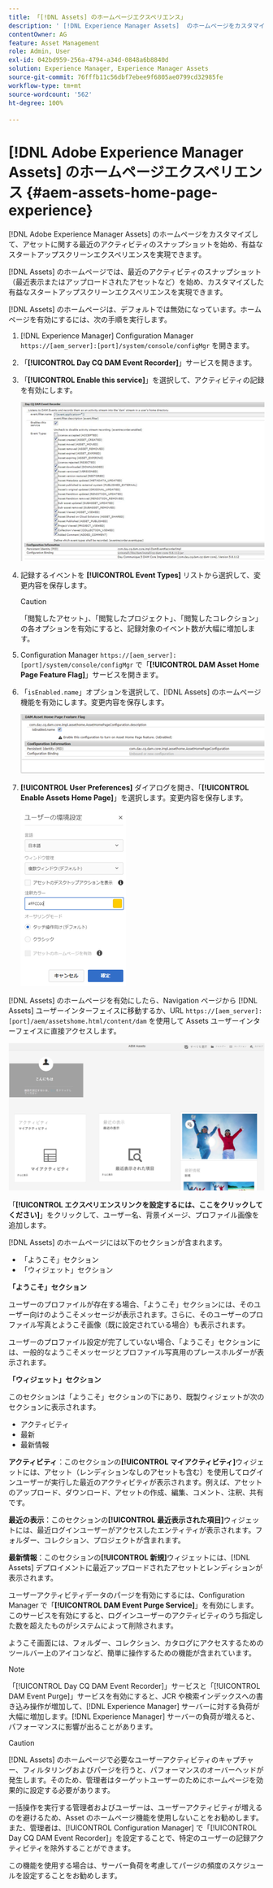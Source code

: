 ```yaml
---
title: 「[!DNL Assets] のホームページエクスペリエンス」
description: ' [!DNL Experience Manager Assets]  のホームページをカスタマイズして、アセットに関する最近のアクティビティのスナップショットを始め、有益なスタートアップスクリーンエクスペリエンスを実現できます。'
contentOwner: AG
feature: Asset Management
role: Admin, User
exl-id: 042bd959-256a-4794-a34d-0848a6b8840d
solution: Experience Manager, Experience Manager Assets
source-git-commit: 76fffb11c56dbf7ebee9f6805ae0799cd32985fe
workflow-type: tm+mt
source-wordcount: '562'
ht-degree: 100%

---
```


# [!DNL Adobe Experience Manager Assets] のホームページエクスペリエンス {#aem-assets-home-page-experience}

[!DNL Adobe Experience Manager Assets] のホームページをカスタマイズして、アセットに関する最近のアクティビティのスナップショットを始め、有益なスタートアップスクリーンエクスペリエンスを実現できます。

[!DNL Assets] のホームページでは、最近のアクティビティのスナップショット（最近表示またはアップロードされたアセットなど）を始め、カスタマイズした有益なスタートアップスクリーンエクスペリエンスを実現できます。

[!DNL Assets] のホームページは、デフォルトでは無効になっています。ホームページを有効にするには、次の手順を実行します。

1. [!DNL Experience Manager] Configuration Manager `https://[aem_server]:[port]/system/console/configMgr` を開きます。
1. 「**[!UICONTROL Day CQ DAM Event Recorder]**」サービスを開きます。
1. 「**[!UICONTROL Enable this service]**」を選択して、アクティビティの記録を有効にします。

   ![chlimage_1-250](assets/chlimage_1-250.png)

1. 記録するイベントを **[!UICONTROL Event Types]** リストから選択して、変更内容を保存します。

   >[!CAUTION]
   >
   >「閲覧したアセット」、「閲覧したプロジェクト」、「閲覧したコレクション」の各オプションを有効にすると、記録対象のイベント数が大幅に増加します。

1. Configuration Manager `https://[aem_server]:[port]/system/console/configMgr` で「**[!UICONTROL DAM Asset Home Page Feature Flag]**」サービスを開きます。
1. 「`isEnabled.name`」オプションを選択して、[!DNL Assets] のホームページ機能を有効にします。変更内容を保存します。

   ![chlimage_1-251](assets/chlimage_1-251.png)

1. **[!UICONTROL User Preferences]** ダイアログを開き、「**[!UICONTROL Enable Assets Home Page]**」を選択します。変更内容を保存します。

   ![ユーザーの環境設定ダイアログでアセットのホームページを有効にする](assets/Annotation-color.png)

[!DNL Assets] のホームページを有効にしたら、Navigation ページから [!DNL Assets] ユーザーインターフェイスに移動するか、URL `https://[aem_server]:[port]/aem/assetshome.html/content/dam` を使用して Assets ユーザーインターフェイスに直接アクセスします。

![Assets ユーザーインターフェイスでのエクスペリエンスリンクの設定](assets/config-experience-link.png)

「**[!UICONTROL エクスペリエンスリンクを設定するには、ここをクリックしてください]**」をクリックして、ユーザー名、背景イメージ、プロファイル画像を追加します。

[!DNL Assets] のホームページには以下のセクションが含まれます。

* 「ようこそ」セクション
* 「ウィジェット」セクション

**「ようこそ」セクション**

ユーザーのプロファイルが存在する場合、「ようこそ」セクションには、そのユーザー向けのようこそメッセージが表示されます。さらに、そのユーザーのプロファイル写真とようこそ画像（既に設定されている場合）も表示されます。

ユーザーのプロファイル設定が完了していない場合、「ようこそ」セクションには、一般的なようこそメッセージとプロファイル写真用のプレースホルダーが表示されます。

**「ウィジェット」セクション**

このセクションは「ようこそ」セクションの下にあり、既製ウィジェットが次のセクションに表示されます。

* アクティビティ
* 最新
* 最新情報

**アクティビティ**：このセクションの&#x200B;**[!UICONTROL マイアクティビティ]**&#x200B;ウィジェットには、アセット（レンディションなしのアセットも含む）を使用してログインユーザーが実行した最近のアクティビティが表示されます。例えば、アセットのアップロード、ダウンロード、アセットの作成、編集、コメント、注釈、共有です。

**最近の表示**：このセクションの&#x200B;**[!UICONTROL 最近表示された項目]**&#x200B;ウィジェットには、最近ログインユーザーがアクセスしたエンティティが表示されます。フォルダー、コレクション、プロジェクトが含まれます。

**最新情報**：このセクションの&#x200B;**[!UICONTROL 新規]**&#x200B;ウィジェットには、[!DNL Assets] デプロイメントに最近アップロードされたアセットとレンディションが表示されます。

ユーザーアクティビティデータのパージを有効にするには、Configuration Manager で「**[!UICONTROL DAM Event Purge Service]**」を有効にします。このサービスを有効にすると、ログインユーザーのアクティビティのうち指定した数を超えたものがシステムによって削除されます。

ようこそ画面には、フォルダー、コレクション、カタログにアクセスするためのツールバー上のアイコンなど、簡単に操作するための機能が含まれています。

>[!NOTE]
>
>「[!UICONTROL Day CQ DAM Event Recorder]」サービスと「[!UICONTROL DAM Event Purge]」サービスを有効にすると、JCR や検索インデックスへの書き込み操作が増加して、[!DNL Experience Manager] サーバーに対する負荷が大幅に増加します。[!DNL Experience Manager] サーバーの負荷が増えると、パフォーマンスに影響が出ることがあります。

>[!CAUTION]
>
>[!DNL Assets] のホームページで必要なユーザーアクティビティのキャプチャー、フィルタリングおよびパージを行うと、パフォーマンスのオーバーヘッドが発生します。そのため、管理者はターゲットユーザーのためにホームページを効果的に設定する必要があります。
>
>一括操作を実行する管理者およびユーザーは、ユーザーアクティビティが増えるのを避けるため、Asset のホームページ機能を使用しないことをお勧めします。また、管理者は、[!UICONTROL Configuration Manager] で「[!UICONTROL Day CQ DAM Event Recorder]」を設定することで、特定のユーザーの記録アクティビティを除外することができます。
>
>この機能を使用する場合は、サーバー負荷を考慮してパージの頻度のスケジュールを設定することをお勧めします。

